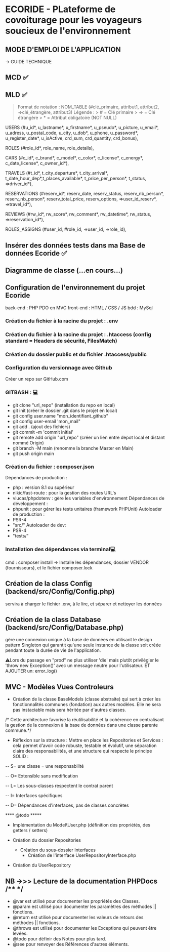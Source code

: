 # ECORIDE - PLateforme de covoiturage pour les voyageurs soucieux de l'environnement 

## MODE D'EMPLOI DE L'APPLICATION
 -> GUIDE TECHNIQUE


 ## MCD ✅

 ## MLD ✅
 > Format de notation :
 > NOM_TABLE (#clé_primaire, attribut1, attribut2, =>clé_étrangère, attribut3)
 > Légende :
    > # = Clé primaire
    > => = Clé étrangère
    > * = Attribut obligatoire (NOT NULL)

 USERS (#u_id*, u_lastname*, u_firstname*, u_pseudo*, u_picture, u_email*, u_adress, u_postal_code, u_city, u_dob*, u_phone, u_password*, u_register_date*, u_isActive, crd_sum, crd_quantity, crd_bonus),

 ROLES (#role_id*, role_name, role_details),

 CARS (#c_id*, c_brand*, c_model*, c_color*, c_license*, c_energy*, c_date_license*, c_owner_id*),

 TRAVELS (#t_id*, t_city_departure*, t_city_arrival*, t_date_hour_dep*,t_places_available*, t_price_per_person*, t_status, =>driver_id*),

 RESERVATIONS (#reserv_id*, reserv_date, reserv_status, reserv_nb_person*, reserv_nb_person*, reserv_total_price, reserv_options, =>user_id_reserv*, =>travel_id*),


 REVIEWS (#rw_id*, rw_score*, rw_comment*, rw_datetime*, rw_status, =>reservation_id*),

 ROLES_ASSIGNS (#user_id, #role_id, =>user_id, =>role_id),

 
## Insérer des données tests dans ma Base de données Ecoride ✅
## Diagramme de classe (...en cours...)




## Configuration de l'environnement du projet Ecoride
back-end : PHP PDO en MVC
front-end : HTML / CSS / JS
bdd : MySql

### Création du fichier à la racine du projet : .env
### Création du fichier à la racine du projet : .htaccess (config standard = Headers de sécurité, FilesMatch)

### Création du dossier public et du fichier .htaccess/public 

### Configuration du versionnage avec Github
   Créer un repo sur GitHub.com
### GITBASH : 💻
   - git clone "url_repo" (installation du repo en local)
   - git init (créer le dossier .git dans le projet en local)
   - git config user.name "mon_identifiant_github"
   - git config user-email 'mon_mail"
   - git add . (ajout des fichiers)
   - git commit -m 'commit initial'
   - git remote add origin "url_repo" (créer un lien entre depot local et distant nommé Origin)
   - git branch -M main (renomme la branche Master en Main)
   - git push origin main

### Création du fichier : composer.json
   Dépendances de production :
   - php : version 8.1 ou supérieur
   - nikic/fast-route : pour la gestion des routes URL's
   - vlucas/phpdotenv : gère les variables d'environnement
   Dépendances de développement :
   - phpunit : pour gérer les tests unitaires (framework PHPUnit)
   Autoloader de production : 
   -  PSR-4
   - "src/"
   Autoloader de dev:
   - PSR-4
   - "tests/"

### Installation des dépendances via terminal💻
 cmd : composer install
-> Installe les dépendances, dossier VENDOR (fournisseurs), et le fichier composer.lock

## Création de la class Config (backend/src/Config/Config.php)
servira à charger le fichier .env, à le lire, et séparer et nettoyer les données

## Création de la class Database (backend/src/Config/Database.php)
 gère une connexion unique à la base de données en utilisant le design pattern Singleton qui garantit qu'une seule instance de la classe soit créée pendant toute la durée de vie de l'application.

 ⚠️Lors du passage en "prod" ne plus utiliser 'die' mais plutôt privilégier le 'throw new Exception()' avec un message neutre pour l'utilisateur. 
 ET AJOUTER un:  error_log()


## MVC - Modèles Vues Controleurs


- Création de la classe BaseModels (classe abstraite) qui sert à créer les fonctionnalités communes (fondation) aux autres modèles. Elle ne sera pas instaciable mais sera héritée par d'autres classes.

/* Cette architecture favorise la réutilisabilité et la cohérence en centralisant la gestion de la connexion à la base de données dans une classe parente commune.*/


 - Réflexion sur la structure : Mettre en place les Repositories et Services : cela permet d'avoir code robuste, testable et évolutif, une séparation claire des responsabilités, et une structure qui respecte le principe SOLID :

 -- S= une classe = une responsabilité

 -- O= Extensible sans modification

 -- L= Les sous-classes respectent le contrat parent

 -- I= Interfaces spécifiques

 -- D= Dépendances d'interfaces, pas de classes concrètes

**** @todo *****

- Implémentation du Model\User.php
   (définition des propriétés, des getters / setters)

- Création du dossier Repositories
   - Création du sous-dossier Interfaces
      - Création de l'interface UserRepositoryInterface.php

- Création du UserRepository










## NB ->>> Lecture de la documentation PHPDocs /** */
   - @var est utilisé pour documenter les propriétés des Classes.
   - @param est utilisé pour documenter les paramètres des méthodes || fonctions.
   - @return est utilisé pour documenter les valeurs de retours des méthodes || fonctions.
   - @throws est utilisé pour documenter les Exceptions qui peuvent être levées.
   - @todo pour définir des Notes pour plus tard.
   - @see pour renvoyer des Références d'autres éléments.
